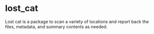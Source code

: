 # lost_cat
Lost cat is a package to scan a variety of locations and report back the files, metadata, and summary contents as needed. 
